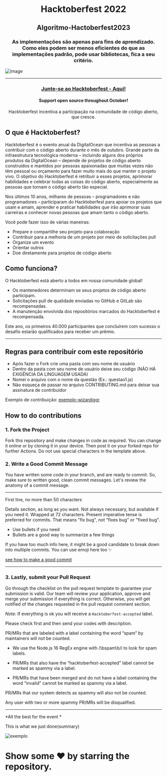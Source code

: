 <h1 align="center"> Hacktoberfest 2022 </h1>
<h2 align="center">Algoritmo-Hactoberfest2023</h2>

<h3 align="center">As implementações são apenas para fins de aprendizado. Como eles podem ser menos eficientes do que as implementações padrão, pode usar bibliotecas, fica a seu critério. </h3>

![image](https://github.com/Igor-Gomes-ETI/Algoritmo-Hactoberfest2023/assets/51889513/64b2ef3f-7a58-46e1-b125-0697912a41f8)


***
<h3 align="center">
    <a href="https://hacktoberfest.com/" target="_blank">
        Junte-se ao Hacktoberfest - Aqui! 
    </a>
</h3>


<h4 align="center">Support open source throughout October!</h4>
<p align="center">Hacktoberfest incentiva a participação na comunidade de código aberto, que cresce.</p>

## O que é Hacktoberfest?

Hacktoberfest é o evento anual da DigitalOcean que incentiva as pessoas a contribuir com o código aberto durante o mês de outubro. Grande parte da infraestrutura tecnológica moderna – incluindo alguns dos próprios produtos da DigitalOcean – depende de projetos de código aberto construídos e mantidos por pessoas apaixonadas que muitas vezes não têm pessoal ou orçamento para fazer muito mais do que manter o projeto vivo. O objetivo do Hacktoberfest é retribuir a esses projetos, aprimorar habilidades e celebrar todas as coisas do código aberto, especialmente as pessoas que tornam o código aberto tão especial.

Nos últimos 10 anos, milhares de pessoas – programadores e não programadores – participaram do Hacktoberfest para apoiar os projetos que usam e amam, aprender e praticar habilidades que irão aprimorar suas carreiras e conhecer novas pessoas que amam tanto o código aberto.

Você pode fazer isso de várias maneiras:

- Prepare e compartilhe seu projeto para colaboração
- Contribuir para a melhoria de um projeto por meio de solicitações pull
- Organize um evento
- Orientar outros
- Doe diretamente para projetos de código aberto


## Como funciona?
O Hacktoberfest está aberto a todos em nossa comunidade global!
- Os mantenedores determinam se seus projetos de código aberto participam.
- Solicitações pull de qualidade enviadas no GitHub e GitLab são recompensadas.
- A manutenção envolvida dos repositórios marcados do Hacktoberfest é recompensada.


Este ano, os primeiros 40.000 participantes que concluírem com sucesso o desafio estarão qualificados para receber um prêmio.

***
## Regras para contribuir com este repositório

-  Após fazer o Fork crie uma pasta com seu nome de usuário
-  Dentro da pasta com seu nome de usuário deixe seu código (NÃO HÁ EXIGÊNCIA DA LINGUAGEM USADA)
-  Nomei o arquivo com o nome da questão (Ex.: questao1.js)
-  Não esqueça de passar no arquivo CONTRIBUTING.md para deixar sua assinatura de contribuidor

Exemplo de contribuição: [exemplo-wizardigor](https://github.com/wizardigor/Algoritmo-Hactoberfest2023/tree/main/wizardigor)

## How to do contributions 

### 1. Fork the Project
Fork this repository and make changes in code as required. You can change it online or by cloning it in your device. Then post it on your forked repo for further Actions. Do not use special characters in the template above.

### 2. Write a Good Commit Message
You have written some code in your branch, and are ready to commit. So, make sure to written good, clean commit messages. Let's review the anatomy of a commit message.


---
First line, no more than 50 characters

Details section, as long as you want. Not always necessary, but
available if you need it. Wrapped at 72 characters. Present imperative
tense is preferred for commits. That means "fix bug", not "fixes bug" or
"fixed bug".

- Use bullets if you need
- Bullets are a good way to summarize a few things

If you have too much info here, it might be a good candidate to break
down into multiple commits. You can use emoji here too :sparkles:

<a href="https://github.com/wizardigor/bom-commit" target="_blank">
  see how to make a good commit
</a>
    
---


### 3. Lastly, submit your Pull Request
Go through the checklist on the pull request template to guarantee your submission is valid. Our team will review your application, approve and merge your submission if everything is correct. Otherwise, you will get notified of the changes requested in the pull request comment section.

*Note:* If everything is ok you will receive a `Hacktoberfest-accepted` label.

Please check first and then send your codes with description.

PR/MRs that are labeled with a label containing the word “spam” by maintainers will not be counted.

- We use the Node.js 16 RegEx engine with /\bspam\b/i to look for spam labels.

- PR/MRs that also have the “hacktoberfest-accepted” label cannot be marked as spammy via a label.

- PR/MRs that have been merged and do not have a label containing the word “invalid” cannot be marked as spammy via a label.

PR/MRs that our system detects as spammy will also not be counted.

Any user with two or more spammy PR/MRs will be disqualified.

---

*All the best for the event *

This is what we just done(summary)

![exemplo](https://user-images.githubusercontent.com/51889513/139121739-888ff80d-1038-49a1-b3b0-fb52faba595a.png)


# Show some ❤ by starring the repository.

